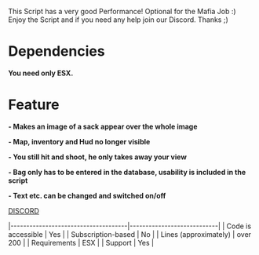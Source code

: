 This Script has a very good Performance!
Optional for the Mafia Job :)
Enjoy the Script and if you need any help join our Discord.
Thanks ;)

# Dependencies

**You need only ESX.**

# Feature

**- Makes an image of a sack appear over the whole image**

**- Map, inventory and Hud no longer visible**

**- You still hit and shoot, he only takes away your view**

**- Bag only has to be entered in the database, usability is included in the script**

**- Text etc. can be changed and switched on/off**

[DISCORD](https://discord.gg/b3P53aFV7C)



|-------------------------------------|----------------------------|
| Code is accessible       | Yes                 |
| Subscription-based      | No                 |
| Lines (approximately)  | over 200  |
| Requirements                | ESX      |
| Support                           | Yes                 |
